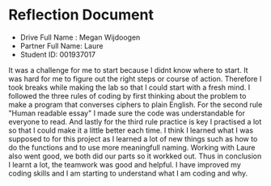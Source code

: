 # Reflection Document

* Drive Full Name  : Megan Wijdoogen
* Partner Full Name: Laure
* Student ID: 001937017

It was a challenge for me to start because I didnt know where to start. It was hard for me to figure out the right steps or course of action. Therefore I took breaks while making the lab so that I could start with a fresh mind. I followed the three rules of coding by first thinking about the problem
to make a program that converses ciphers to plain English. For the second rule "Human readable essay" I made sure the code was understandable for everyone to read. And lastly for the third rule practice is key I practised a lot so that I could make it a little better each time. I think I learned what I was supposed to for this project as I learned a lot of new things such as how to do the functions and to use more meaningfull naming. Working with Laure also went good, we both did our parts so it workked out. Thus in conclusion I learnt a lot, the teamwork was good and helpful. I have improved my coding skills and I am starting to understand what I am coding and why. 